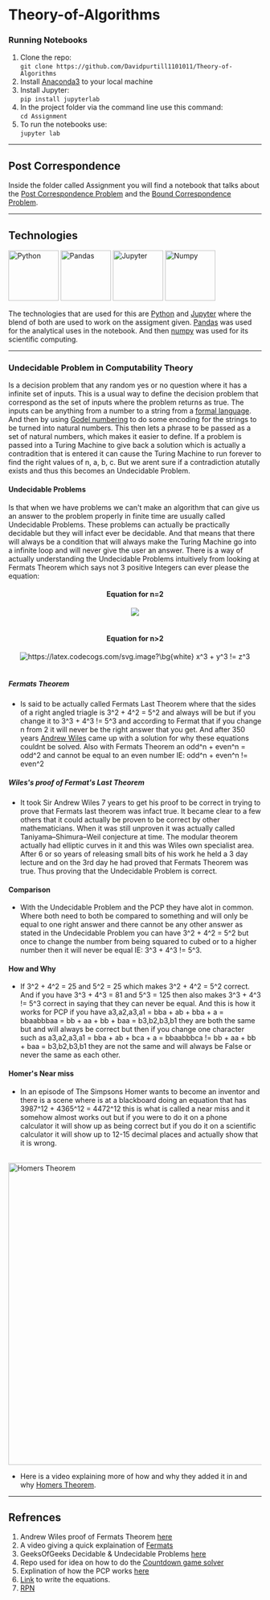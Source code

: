 # Theory-of-Algorithms
### Running Notebooks
1. Clone the repo:<br>
```git clone https://github.com/Davidpurtill1101011/Theory-of-Algorithms ```
2. Install [Anaconda3](https://www.anaconda.com/products/distribution) to your local machine
3. Install Jupyter: <br>
    ```pip install jupyterlab```
4. In the project folder via the command line use this command:<br>
   ``` cd Assignment ```
5. To run the notebooks use: <br> 
   ``` jupyter lab ```
***
## Post Correspondence
Inside the folder called Assignment you will find a notebook that talks about the [Post Correspondence Problem](Assignment/PostCorrespondenceProblem.ipynb) and the [Bound Correspondence Problem](Assignment/PostCorrespondenceProblem.ipynb). 
***
## Technologies 
<img src="./Images/PythonLogo.png" width="100" title="Python">
<img src="./Images/pandas.svg" width="100" title="Pandas">
<img src="./Images/Jupyter.png" width="100" title="Jupyter">
<img src="./Images/numpy.png" width="100" title="Numpy">

The technologies that are used for this are [Python](https://docs.python.org/3/) and [Jupyter](https://docs.jupyter.org/en/latest/) where the blend of both are used to work on the assigment given.
[Pandas](https://pandas.pydata.org/getting_started.html) was used for the analytical uses in the notebook. And then [numpy](https://cs231n.github.io/python-numpy-tutorial/) was used for its scientific computing.
***
### **Undecidable Problem in Computability Theory**
Is a decision problem that any random yes or no question where it has a infinite set of inputs. This is a usual way to define the decision problem that correspond as the set of inputs where the problem returns as true. The inputs can be anything from a number to a string from a [formal language](https://en.wikipedia.org/wiki/Formal_language). And then by using [Godel numbering](https://en.wikipedia.org/wiki/G%C3%B6del_numbering) to do some encoding for the strings to be turned into natural numbers. This then lets a phrase to be passed as a set of natural numbers, which makes it easier to define. If a problem is passed into a Turing Machine to give back a solution which is actually a contradition that is entered it can cause the Turing Machine to run forever to find the right values of n, a, b, c. But we arent sure if a contradiction atutally exists and thus this becomes an Undecidable Problem.

#### **Undecidable Problems**
Is that when we have problems we can't make an algorithm that can give us an answer to the problem properly in finite time are usually called Undecidable Problems. These problems can actually be practically decidable but they will infact ever be decidable. And that means that there will always be a condition that will always make the Turing Machine go into a infinite loop and will never give the user an answer.
There is a way of actually understanding the Undecidable Problems intuitively from looking at Fermats Theorem which says not 3 positive Integers can ever please the equation:
<br>
#### <center>**Equation for n=2**</center>
<center><img src="https://latex.codecogs.com/svg.image?x^2&space;&plus;&space;y^2&space;=&space;z^2"></center>
<br>

#### <center>**Equation for n>2**</center>
<center><img src="https://latex.codecogs.com/svg.image?\bg{white}&space;x^3&space;&plus;&space;y^3&space;!=&space;z^3&space;" title="https://latex.codecogs.com/svg.image?\bg{white} x^3 + y^3 != z^3 " /></center>
<br>

##### **Fermats Theorem** 
- Is said to be actually called Fermats Last Theorem where that the sides of a right angled triagle is 3^2 + 4^2 = 5^2 and always will be but if you change it to 3^3 + 4^3 != 5^3 and according to Fermat that if you change n from 2 it will never be the right answer that you get. And after 350 years [Andrew Wiles](https://en.wikipedia.org/wiki/Wiles%27s_proof_of_Fermat%27s_Last_Theorem) came up with a solution for why these equations couldnt be solved. Also with Fermats Theorem an odd^n + even^n = odd^2 and cannot be equal to an even number IE: odd^n + even^n != even^2 
##### **Wiles's proof of Fermat's Last Theorem**
- It took Sir Andrew Wiles 7 years to get his proof to be correct in trying to prove that Fermats last theorem was infact true. It became clear to a few others that it could actually be proven to be correct by other mathematicians. When it was still unproven it was actually called Taniyama–Shimura–Weil conjecture at time. The modular theorem actually had elliptic curves in it and this was Wiles own specialist area. After 6 or so years of releasing small bits of his work he held a 3 day lecture and on the 3rd day he had proved that Fermats Theorem was true. Thus proving that the Undecidable Problem is correct.

#### Comparison 
- With the Undecidable Problem and the PCP they have alot in common. Where both need to both be compared to something and will only be equal to one right answer and there cannot be any other answer as stated in the Undecidable Problem you can have 3^2 + 4^2 = 5^2 but once to change the number from being squared to cubed or to a higher number then it will never be equal IE: 3^3 + 4^3 != 5^3.

#### How and Why
- If 3^2 + 4^2 = 25 and 5^2 = 25 which makes 3^2 + 4^2 = 5^2 correct. And if you have 3^3 + 4^3 = 81 and 5^3 = 125 then also makes 3^3 + 4^3 != 5^3 correct in saying that they can never be equal. And this is how it works for PCP if you have a3,a2,a3,a1 = bba + ab + bba + a = bbaabbbaa = bb + aa + bb + baa = b3,b2,b3,b1 they are both the same but and will always be correct but then if you change one character such as a3,a2,a3,a1 = bba + ab + bca + a = bbaabbbca != bb + aa + bb + baa = b3,b2,b3,b1 they are not the same and will always be False or never the same as each other.

#### Homer's Near miss 
- In an episode of The Simpsons Homer wants to become an inventor and there is a scene where is at a blackboard doing an equation that has 3987^12 + 4365^12 = 4472^12 this is what is called a near miss and it somehow almost works out but if you were to do it on a phone calculator it will show up as being correct but if you do it on a scientific calculator it will show up to 12-15 decimal places and actually show that it is wrong.
<br>
<img src="./Images/homersTheorem.webp" width="600" title="Homers Theorem">

- Here is a video explaining more of how and why they added it in and why [Homers Theorem](https://youtu.be/ReOQ300AcSU).

***
## Refrences
1. Andrew Wiles proof of Fermats Theorem [here](https://en.wikipedia.org/wiki/Wiles%27s_proof_of_Fermat%27s_Last_Theorem)
2. A video giving a quick explaination of [Fermats](https://www.youtube.com/watch?v=1BSFyEIY2BY)
3. GeeksOfGeeks Decidable & Undecidable Problems [here](https://www.geeksforgeeks.org/decidable-and-undecidable-problems-in-theory-of-computation/)
4. Repo used for idea on how to do the [Countdown game solver](https://github.com/Vonatzki/countdown_game_number_solver/blob/master/Countdown%20Game%20Show%20Number%20Solver.ipynb) 
5. Explination of how the PCP works [here](https://www.youtube.com/watch?v=VZNN1OGoqr8)
6. [Link](https://latex.codecogs.com/) to write the equations. 
7. [RPN](https://en.wikipedia.org/wiki/Reverse_Polish_notation)